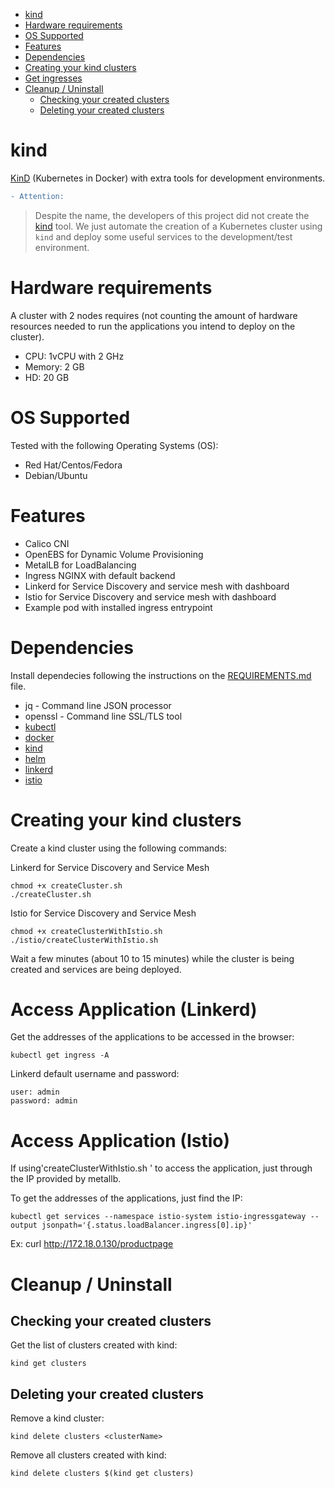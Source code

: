 <!-- TOC -->

- [kind](#kind)
- [Hardware requirements](#hardware-requirements)
- [OS Supported](#os-supported)
- [Features](#features)
- [Dependencies](#dependencies)
- [Creating your kind clusters](#creating-your-kind-clusters)
- [Get ingresses](#get-ingresses)
- [Cleanup / Uninstall](#cleanup--uninstall)
  - [Checking your created clusters](#checking-your-created-clusters)
  - [Deleting your created clusters](#deleting-your-created-clusters)

<!-- TOC -->

# kind

[KinD](https://kind.sigs.k8s.io) (Kubernetes in Docker) with extra tools for development environments.

```diff
- Attention:
```
> Despite the name, the developers of this project did not create the [kind](https://github.com/kubernetes-sigs/kind) tool. We just automate the creation of a Kubernetes cluster using ``kind`` and deploy some useful services to the development/test environment.

# Hardware requirements

A cluster with 2 nodes requires (not counting the amount of hardware resources needed to run the applications you intend to deploy on the cluster).

* CPU: 1vCPU with 2 GHz
* Memory: 2 GB
* HD: 20 GB

# OS Supported

Tested with the following Operating Systems (OS):

* Red Hat/Centos/Fedora
* Debian/Ubuntu

# Features

* Calico CNI
* OpenEBS for Dynamic Volume Provisioning
* MetalLB for LoadBalancing
* Ingress NGINX with default backend
* Linkerd for Service Discovery and service mesh with dashboard
* Istio for Service Discovery and service mesh with dashboard
* Example pod with installed ingress entrypoint

# Dependencies

Install dependecies following the instructions on the [REQUIREMENTS.md](REQUIREMENTS.md) file.

* jq - Command line JSON processor
* openssl - Command line SSL/TLS tool
* [kubectl](https://kubernetes.io/docs/tasks/tools/install-kubectl/)
* [docker](https://docs.docker.com/get-docker/)
* [kind](https://kind.sigs.k8s.io/docs/user/quick-start/#installation)
* [helm](https://helm.sh/docs/intro/install/#from-script)
* [linkerd](https://linkerd.io/docs/latest/install/)
* [istio](https://istio.io/latest/docs/setup/install/)

# Creating your kind clusters

Create a kind cluster using the following commands:

Linkerd for Service Discovery and Service Mesh
```shell
chmod +x createCluster.sh
./createCluster.sh
```
Istio for Service Discovery and Service Mesh
```shell
chmod +x createClusterWithIstio.sh
./istio/createClusterWithIstio.sh
```

Wait a few minutes (about 10 to 15 minutes) while the cluster is being created and services are being deployed.

# Access Application (Linkerd) 

Get the addresses of the applications to be accessed in the browser:

```shell
kubectl get ingress -A
```

Linkerd default username and password:

```shell
user: admin
password: admin
```

# Access Application (Istio)

If using'createClusterWithIstio.sh ' to access the application, just through the IP provided by metallb. 

To get the addresses of the applications, just find the IP:

```shell
kubectl get services --namespace istio-system istio-ingressgateway --output jsonpath='{.status.loadBalancer.ingress[0].ip}'
```
Ex: curl http://172.18.0.130/productpage

# Cleanup / Uninstall

## Checking your created clusters

Get the list of clusters created with kind:

```shell
kind get clusters
```

## Deleting your created clusters

Remove a kind cluster:

```shell
kind delete clusters <clusterName>
```

Remove all clusters created with kind:

```shell
kind delete clusters $(kind get clusters)
```
